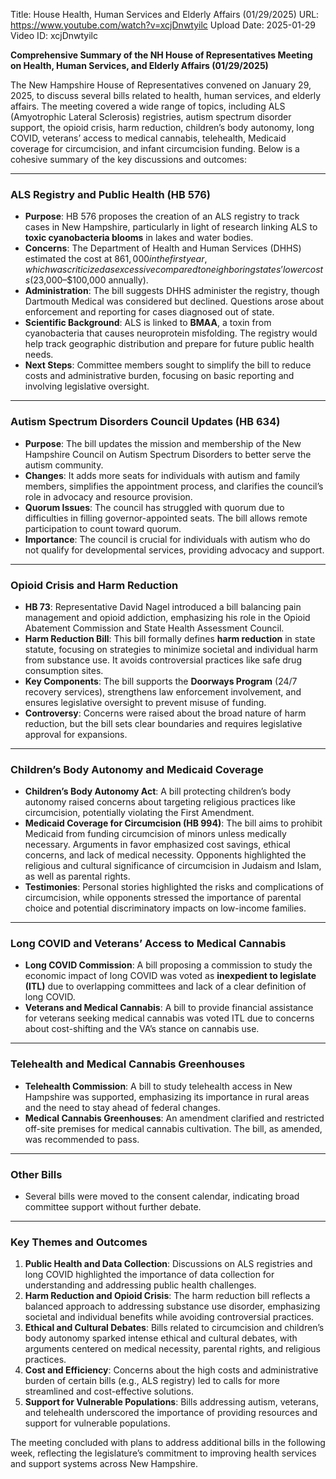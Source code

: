 Title: House Health, Human Services and Elderly Affairs (01/29/2025)
URL: https://www.youtube.com/watch?v=xcjDnwtyilc
Upload Date: 2025-01-29
Video ID: xcjDnwtyilc

**Comprehensive Summary of the NH House of Representatives Meeting on Health, Human Services, and Elderly Affairs (01/29/2025)**

The New Hampshire House of Representatives convened on January 29, 2025, to discuss several bills related to health, human services, and elderly affairs. The meeting covered a wide range of topics, including ALS (Amyotrophic Lateral Sclerosis) registries, autism spectrum disorder support, the opioid crisis, harm reduction, children’s body autonomy, long COVID, veterans’ access to medical cannabis, telehealth, Medicaid coverage for circumcision, and infant circumcision funding. Below is a cohesive summary of the key discussions and outcomes:

---

### **ALS Registry and Public Health (HB 576)**
- **Purpose**: HB 576 proposes the creation of an ALS registry to track cases in New Hampshire, particularly in light of research linking ALS to **toxic cyanobacteria blooms** in lakes and water bodies.
- **Concerns**: The Department of Health and Human Services (DHHS) estimated the cost at $861,000 in the first year, which was criticized as excessive compared to neighboring states’ lower costs ($23,000–$100,000 annually).
- **Administration**: The bill suggests DHHS administer the registry, though Dartmouth Medical was considered but declined. Questions arose about enforcement and reporting for cases diagnosed out of state.
- **Scientific Background**: ALS is linked to **BMAA**, a toxin from cyanobacteria that causes neuroprotein misfolding. The registry would help track geographic distribution and prepare for future public health needs.
- **Next Steps**: Committee members sought to simplify the bill to reduce costs and administrative burden, focusing on basic reporting and involving legislative oversight.

---

### **Autism Spectrum Disorders Council Updates (HB 634)**
- **Purpose**: The bill updates the mission and membership of the New Hampshire Council on Autism Spectrum Disorders to better serve the autism community.
- **Changes**: It adds more seats for individuals with autism and family members, simplifies the appointment process, and clarifies the council’s role in advocacy and resource provision.
- **Quorum Issues**: The council has struggled with quorum due to difficulties in filling governor-appointed seats. The bill allows remote participation to count toward quorum.
- **Importance**: The council is crucial for individuals with autism who do not qualify for developmental services, providing advocacy and support.

---

### **Opioid Crisis and Harm Reduction**
- **HB 73**: Representative David Nagel introduced a bill balancing pain management and opioid addiction, emphasizing his role in the Opioid Abatement Commission and State Health Assessment Council.
- **Harm Reduction Bill**: This bill formally defines **harm reduction** in state statute, focusing on strategies to minimize societal and individual harm from substance use. It avoids controversial practices like safe drug consumption sites.
- **Key Components**: The bill supports the **Doorways Program** (24/7 recovery services), strengthens law enforcement involvement, and ensures legislative oversight to prevent misuse of funding.
- **Controversy**: Concerns were raised about the broad nature of harm reduction, but the bill sets clear boundaries and requires legislative approval for expansions.

---

### **Children’s Body Autonomy and Medicaid Coverage**
- **Children’s Body Autonomy Act**: A bill protecting children’s body autonomy raised concerns about targeting religious practices like circumcision, potentially violating the First Amendment.
- **Medicaid Coverage for Circumcision (HB 994)**: The bill aims to prohibit Medicaid from funding circumcision of minors unless medically necessary. Arguments in favor emphasized cost savings, ethical concerns, and lack of medical necessity. Opponents highlighted the religious and cultural significance of circumcision in Judaism and Islam, as well as parental rights.
- **Testimonies**: Personal stories highlighted the risks and complications of circumcision, while opponents stressed the importance of parental choice and potential discriminatory impacts on low-income families.

---

### **Long COVID and Veterans’ Access to Medical Cannabis**
- **Long COVID Commission**: A bill proposing a commission to study the economic impact of long COVID was voted as **inexpedient to legislate (ITL)** due to overlapping committees and lack of a clear definition of long COVID.
- **Veterans and Medical Cannabis**: A bill to provide financial assistance for veterans seeking medical cannabis was voted ITL due to concerns about cost-shifting and the VA’s stance on cannabis use.

---

### **Telehealth and Medical Cannabis Greenhouses**
- **Telehealth Commission**: A bill to study telehealth access in New Hampshire was supported, emphasizing its importance in rural areas and the need to stay ahead of federal changes.
- **Medical Cannabis Greenhouses**: An amendment clarified and restricted off-site premises for medical cannabis cultivation. The bill, as amended, was recommended to pass.

---

### **Other Bills**
- Several bills were moved to the consent calendar, indicating broad committee support without further debate.

---

### **Key Themes and Outcomes**
1. **Public Health and Data Collection**: Discussions on ALS registries and long COVID highlighted the importance of data collection for understanding and addressing public health challenges.
2. **Harm Reduction and Opioid Crisis**: The harm reduction bill reflects a balanced approach to addressing substance use disorder, emphasizing societal and individual benefits while avoiding controversial practices.
3. **Ethical and Cultural Debates**: Bills related to circumcision and children’s body autonomy sparked intense ethical and cultural debates, with arguments centered on medical necessity, parental rights, and religious practices.
4. **Cost and Efficiency**: Concerns about the high costs and administrative burden of certain bills (e.g., ALS registry) led to calls for more streamlined and cost-effective solutions.
5. **Support for Vulnerable Populations**: Bills addressing autism, veterans, and telehealth underscored the importance of providing resources and support for vulnerable populations.

The meeting concluded with plans to address additional bills in the following week, reflecting the legislature’s commitment to improving health services and support systems across New Hampshire.